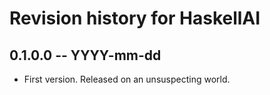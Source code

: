 # Revision history for HaskellAI

## 0.1.0.0 -- YYYY-mm-dd

* First version. Released on an unsuspecting world.
